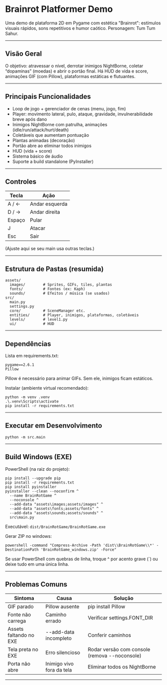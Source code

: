 # Brainrot Platformer Demo

Uma demo de plataforma 2D em Pygame com estética "Brainrot": estímulos visuais rápidos, sons repetitivos e humor caótico. Personagem: Tum Tum Sahur.

---

## Visão Geral
O objetivo: atravessar o nível, derrotar inimigos NightBorne, coletar “dopaminas” (moedas) e abrir o portão final. Há HUD de vida e score, animações GIF (com Pillow), plataformas estáticas e flutuantes.

---

## Principais Funcionalidades
- Loop de jogo + gerenciador de cenas (menu, jogo, fim)
- Player: movimento lateral, pulo, ataque, gravidade, invulnerabilidade breve após dano
- Inimigos NightBorne com patrulha, animações (idle/run/attack/hurt/death)
- Coletáveis que aumentam pontuação
- Plantas animadas (decoração)
- Portão abre ao eliminar todos inimigos
- HUD (vida + score)
- Sistema básico de áudio
- Suporte a build standalone (PyInstaller)

---

## Controles
| Tecla | Ação |
|-------|------|
| A / ← | Andar esquerda |
| D / → | Andar direita |
| Espaço | Pular |
| J | Atacar |
| Esc | Sair |

(Ajuste aqui se seu main usa outras teclas.)

---

## Estrutura de Pastas (resumida)
```
assets/
  images/        # Sprites, GIFs, tiles, plantas
  fonts/         # Fontes (ex: Kaph)
  sounds/        # Efeitos / música (se usados)
src/
  main.py
  settings.py
  core/          # SceneManager etc.
  entities/      # Player, inimigos, plataformas, coletáveis
  levels/        # level1.py
  ui/            # HUD
```

---

## Dependências
Lista em requirements.txt:
```
pygame==2.6.1
Pillow
```
Pillow é necessário para animar GIFs. Sem ele, inimigos ficam estáticos.

Instalar (ambiente virtual recomendado):
```
python -m venv .venv
.\.venv\Scripts\activate
pip install -r requirements.txt
```

---

## Executar em Desenvolvimento
```
python -m src.main
```

---

## Build Windows (EXE)
PowerShell (na raiz do projeto):
```
pip install --upgrade pip
pip install -r requirements.txt
pip install pyinstaller
pyinstaller --clean --noconfirm ^
  --name BrainRotGame ^
  --noconsole ^
  --add-data "assets\images;assets/images" ^
  --add-data "assets\fonts;assets/fonts" ^
  --add-data "assets\sounds;assets/sounds" ^
  src\main.py
```
Executável: `dist/BrainRotGame/BrainRotGame.exe`

Gerar ZIP no windows:
```
powershell -command "Compress-Archive -Path 'dist\\BrainRotGame\\*' -DestinationPath 'BrainRotGame_windows.zip' -Force"
```

Se usar PowerShell com quebras de linha, troque ^ por acento grave (`) ou deixe tudo em uma única linha.

---

## Problemas Comuns
| Sintoma | Causa | Solução |
|---------|-------|---------|
| GIF parado | Pillow ausente | pip install Pillow |
| Fonte não carrega | Caminho errado | Verificar settings.FONT_DIR |
| Assets faltando no EXE | --add-data incompleto | Conferir caminhos |
| Tela preta no EXE | Erro silencioso | Rodar versão com console (remova --noconsole) |
| Porta não abre | Inimigo vivo fora da tela | Eliminar todos os NightBorne |

---